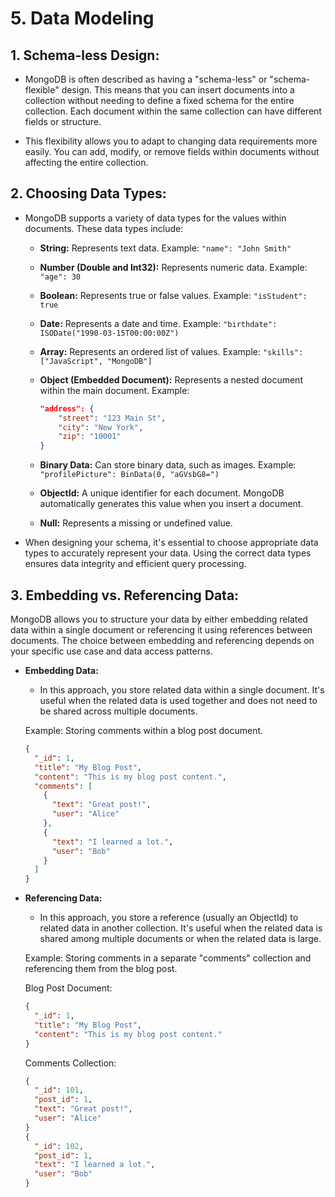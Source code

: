 # 5. Data Modeling


## **1. Schema-less Design:**

- MongoDB is often described as having a "schema-less" or "schema-flexible" design. This means that you can insert documents into a collection without needing to define a fixed schema for the entire collection. Each document within the same collection can have different fields or structure.

- This flexibility allows you to adapt to changing data requirements more easily. You can add, modify, or remove fields within documents without affecting the entire collection.

## **2. Choosing Data Types:**

- MongoDB supports a variety of data types for the values within documents. These data types include:

  - **String:** Represents text data. Example: `"name": "John Smith"`
  - **Number (Double and Int32):** Represents numeric data. Example: `"age": 30`
  - **Boolean:** Represents true or false values. Example: `"isStudent": true`
  - **Date:** Represents a date and time. Example: `"birthdate": ISODate("1990-03-15T00:00:00Z")`
  - **Array:** Represents an ordered list of values. Example: `"skills": ["JavaScript", "MongoDB"]`
  - **Object (Embedded Document):** Represents a nested document within the main document. Example:

    ```json
    "address": {
        "street": "123 Main St",
        "city": "New York",
        "zip": "10001"
    }
    ```

  - **Binary Data:** Can store binary data, such as images. Example: `"profilePicture": BinData(0, "aGVsbG8=")`
  - **ObjectId:** A unique identifier for each document. MongoDB automatically generates this value when you insert a document.
  - **Null:** Represents a missing or undefined value.

- When designing your schema, it's essential to choose appropriate data types to accurately represent your data. Using the correct data types ensures data integrity and efficient query processing.

## **3. Embedding vs. Referencing Data:**

MongoDB allows you to structure your data by either embedding related data within a single document or referencing it using references between documents. The choice between embedding and referencing depends on your specific use case and data access patterns.

- **Embedding Data:**
  - In this approach, you store related data within a single document. It's useful when the related data is used together and does not need to be shared across multiple documents.

  Example: Storing comments within a blog post document.

  ```json
  {
    "_id": 1,
    "title": "My Blog Post",
    "content": "This is my blog post content.",
    "comments": [
      {
        "text": "Great post!",
        "user": "Alice"
      },
      {
        "text": "I learned a lot.",
        "user": "Bob"
      }
    ]
  }
  ```

- **Referencing Data:**
  - In this approach, you store a reference (usually an ObjectId) to related data in another collection. It's useful when the related data is shared among multiple documents or when the related data is large.

  Example: Storing comments in a separate "comments" collection and referencing them from the blog post.

  Blog Post Document:

  ```json
  {
    "_id": 1,
    "title": "My Blog Post",
    "content": "This is my blog post content."
  }
  ```

  Comments Collection:

  ```json
  {
    "_id": 101,
    "post_id": 1,
    "text": "Great post!",
    "user": "Alice"
  }
  {
    "_id": 102,
    "post_id": 1,
    "text": "I learned a lot.",
    "user": "Bob"
  }
  ```